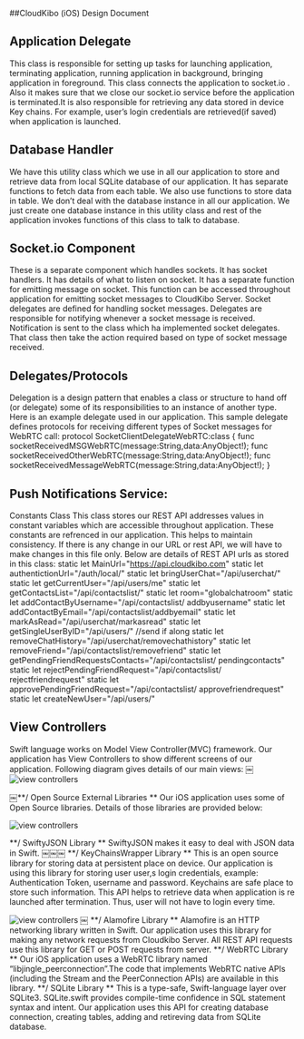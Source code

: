 ##CloudKibo (iOS) Design Document
## Application Delegate
This class is responsible for setting up tasks for launching application, terminating application, running application in background, bringing application in foreground. This class connects the application to socket.io . Also it makes sure that we close our socket.io service before the application is terminated.It is also responsible for retrieving any data stored in device Key chains. For example, user’s login credentials are retrieved(if saved) when application is launched.
## Database Handler
We have this utility class which we use in all our application to store and retrieve data from local SQLite database of our application. It has separate functions to fetch data from each table. We also use functions to store data in table. We don’t deal with the database instance in all our application. We just create one database instance in this utility class and rest of the application invokes functions of this class to talk to database.
## Socket.io Component
These is a separate component which handles sockets. It has socket handlers. It has details of what to listen on socket. It has a separate function for emitting message on socket. This
function can be accessed throughout application for emitting socket messages to CloudKibo Server. Socket delegates are defined for handling socket messages. Delegates are responsible for notifying whenever a socket message is received. Notification is sent to the class which ha implemented socket delegates. That class then take the action required based on type of socket message received.
## Delegates/Protocols
Delegation is a design pattern that enables a class or structure to hand off (or delegate) some of its responsibilities to an instance of another type.
Here is an example delegate used in our application. This sample delegate defines protocols for receiving different types of Socket messages for WebRTC call:
protocol SocketClientDelegateWebRTC:class
{
func socketReceivedMSGWebRTC(message:String,data:AnyObject!);
func socketReceivedOtherWebRTC(message:String,data:AnyObject!);
func
socketReceivedMessageWebRTC(message:String,data:AnyObject!);
}
## Push Notifications Service:
Constants Class
This class stores our REST API addresses values in constant variables which are accessible throughout application. These
constants are refrenced in our application. This helps to maintain consistency. If there is any change in our URL or rest API, we will have to make changes in this file only. Below are details of REST API urls as stored in this class:
static let MainUrl="https://api.cloudkibo.com"
static let authentictionUrl="/auth/local/"
static let bringUserChat="/api/userchat/"
static let getCurrentUser="/api/users/me"
static let getContactsList="/api/contactslist/"
static let room="globalchatroom"
static let addContactByUsername="/api/contactslist/ addbyusername"
static let addContactByEmail="/api/contactslist/addbyemail"
static let markAsRead="/api/userchat/markasread"
static let getSingleUserByID="/api/users/" //send if along
static let removeChatHistory="/api/userchat/removechathistory"
static let removeFriend="/api/contactslist/removefriend"
static let getPendingFriendRequestsContacts="/api/contactslist/ pendingcontacts"
static let rejectPendingFriendRequest="/api/contactslist/ rejectfriendrequest"
static let approvePendingFriendRequest="/api/contactslist/ approvefriendrequest"
static let createNewUser="/api/users/"
## View Controllers
Swift language works on Model View Controller(MVC) framework. Our application has View Controllers to show different screens of our application. Following diagram gives details of our main views:
￼
![view controllers](https://github.com/Cloudkibo/iOS/tree/master/Documentation/viewcontrollers.png)

￼**/ Open Source External Libraries **
Our iOS application uses some of Open Source libraries. Details of those libraries are provided below:

![view controllers](https://github.com/Cloudkibo/iOS/tree/master/Documentation/libraries.png)

**/ SwiftyJSON Library **
SwiftyJSON makes it easy to deal with JSON data in Swift.
￼￼￼
**/ KeyChainsWrapper Library **
This is an open source library for storing data at persistent place on device. Our application is using this library for storing user user,s login credentials, example: Authentication Token, username and password. Keychains are safe place to store such information. This API helps to retrieve data when application is re launched after termination. Thus, user will not have to login every time.

![view controllers](https://github.com/Cloudkibo/iOS/tree/master/Documentation/auth.png)
￼
**/ Alamofire Library **
Alamofire is an HTTP networking library written in Swift. Our application uses this library for making any network requests from Cloudkibo Server. All REST API requests use this library for GET or POST requests from server.
**/ WebRTC Library **
Our iOS application uses a WebRTC library named “libjingle_peerconnection”.The code that implements WebRTC native APIs (including the Stream and the PeerConnection APIs) are available in this library.
**/ SQLite Library **
This is a type-safe, Swift-language layer over SQLite3. SQLite.swift provides compile-time confidence in SQL statement syntax and intent. Our application uses this API for creating database connection, creating tables, adding and retireving data from SQLite database.
